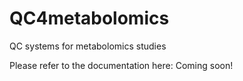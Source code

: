 # QC4metabolomics
QC systems for metabolomics studies

Please refer to the documentation here: Coming soon!


